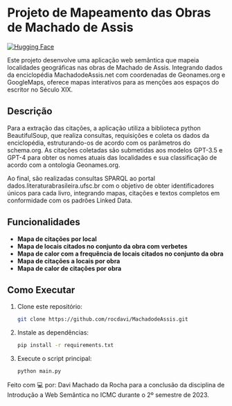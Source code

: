 # Projeto de Mapeamento das Obras de Machado de Assis

[![Hugging Face](https://img.shields.io/badge/🤗%20Hugging%20Face-100000?style=for-the-badge&logo=huggingface&logoColor=white)](https://huggingface.co/spaces/histlearn/MachadodeAssis)

Este projeto desenvolve uma aplicação web semântica que mapeia localidades geográficas nas obras de Machado de Assis. Integrando dados da enciclopédia MachadodeAssis.net com coordenadas de Geonames.org e GoogleMaps, oferece mapas interativos para as menções aos espaços do escritor no Século XIX.

## Descrição

Para a extração das citações, a aplicação utiliza a biblioteca python BeautifulSoup, que realiza consultas, requisições e coleta os dados da enciclopédia, estruturando-os de acordo com os parâmetros do schema.org. As citações coletadas são submetidas aos modelos GPT-3.5 e GPT-4 para obter os nomes atuais das localidades e sua classificação de acordo com a ontologia Geonames.org.

Ao final, são realizadas consultas SPARQL ao portal dados.literaturabrasileira.ufsc.br com o objetivo de obter identificadores únicos para cada livro, integrando mapas, citações e textos completos em conformidade com os padrões Linked Data.

## Funcionalidades

- **Mapa de citações por local**
- **Mapa de locais citados no conjunto da obra com verbetes**
- **Mapa de calor com a frequência de locais citados no conjunto da obra**
- **Mapa de citações a locais por obra**
- **Mapa de calor de citações por obra**

## Como Executar

1. Clone este repositório:
   ```bash
   git clone https://github.com/rocdavi/MachadodeAssis.git
2. Instale as dependências:
   ```bash
   pip install -r requirements.txt
3. Execute o script principal:
   ```bash
   python main.py

Feito com 💻 por: Davi Machado da Rocha para a conclusão da disciplina de Introdução a Web Semântica no ICMC durante o 2º semestre de 2023.
